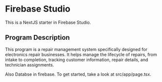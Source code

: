 # Firebase Studio

This is a NextJS starter in Firebase Studio.

## Program Description

This program is a repair management system specifically designed for electronics repair businesses. It helps manage the lifecycle of repairs, from intake to completion, tracking customer information, repair details, and technician assignments.

Also Databse in firebase.
To get started, take a look at src/app/page.tsx.
